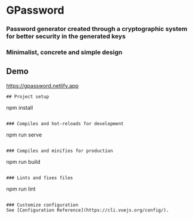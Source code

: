  # GPassword

### Password generator created through a cryptographic system for better security in the generated keys
### Minimalist, concrete and simple design
## Demo
https://gpassword.netlify.app

```
## Project setup
```
npm install
```

### Compiles and hot-reloads for development
```
npm run serve
```

### Compiles and minifies for production
```
npm run build
```

### Lints and fixes files
```
npm run lint
```

### Customize configuration
See [Configuration Reference](https://cli.vuejs.org/config/).


